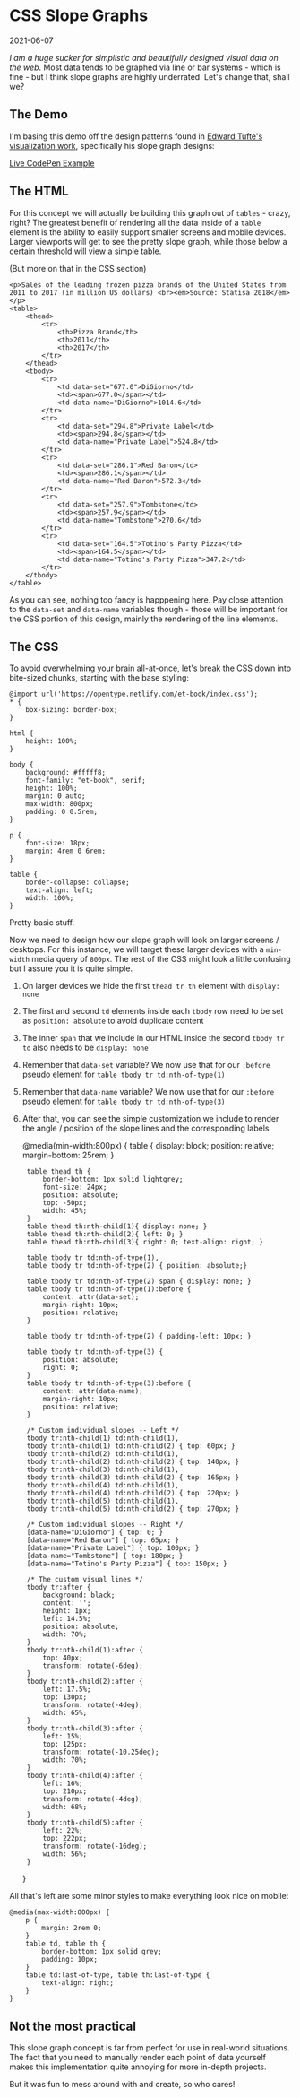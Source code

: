 # CSS Slope Graphs

2021-06-07

*I am a huge sucker for simplistic and beautifully designed visual data on the web*. Most data tends to be graphed via line or bar systems - which is fine - but I think slope graphs are highly underrated. Let's change that, shall we?

## The Demo

I'm basing this demo off the design patterns found in [Edward Tufte's visualization work](https://www.edwardtufte.com/tufte/books_vdqi), specifically his slope graph designs:

[Live CodePen Example](https://codepen.io/bradleytaunt/pen/jOBzXMe)

## The HTML

For this concept we will actually be building this graph out of `tables` - crazy, right? The greatest benefit of rendering all the data inside of a `table` element is the ability to easily support smaller screens and mobile devices. Larger viewports will get to see the pretty slope graph, while those below a certain threshold will view a simple table.

(But more on that in the CSS section)


    <p>Sales of the leading frozen pizza brands of the United States from 2011 to 2017 (in million US dollars) <br><em>Source: Statisa 2018</em></p>
    <table>
        <thead>
            <tr>
                <th>Pizza Brand</th>
                <th>2011</th>
                <th>2017</th>
            </tr>
        </thead>
        <tbody>
            <tr>
                <td data-set="677.0">DiGiorno</td>
                <td><span>677.0</span></td>
                <td data-name="DiGiorno">1014.6</td>
            </tr>
            <tr>
                <td data-set="294.8">Private Label</td>
                <td><span>294.8</span></td>
                <td data-name="Private Label">524.8</td>
            </tr>
            <tr>
                <td data-set="286.1">Red Baron</td>
                <td><span>286.1</span></td>
                <td data-name="Red Baron">572.3</td>
            </tr>
            <tr>
                <td data-set="257.9">Tombstone</td>
                <td><span>257.9</span></td>
                <td data-name="Tombstone">270.6</td>
            </tr>
            <tr>
                <td data-set="164.5">Totino's Party Pizza</td>
                <td><span>164.5</span></td>
                <td data-name="Totino's Party Pizza">347.2</td>
            </tr>
        </tbody>
    </table>


As you can see, nothing too fancy is happpening here. Pay close attention to the `data-set` and `data-name` variables though - those will be important for the CSS portion of this design, mainly the rendering of the line elements.



## The CSS

To avoid overwhelming your brain all-at-once, let's break the CSS down into bite-sized chunks, starting with the base styling:


    @import url('https://opentype.netlify.com/et-book/index.css');
    * {
        box-sizing: border-box;
    }
    
    html {
        height: 100%;
    }
    
    body {
        background: #fffff8;
        font-family: "et-book", serif;
        height: 100%;
        margin: 0 auto;
        max-width: 800px;
        padding: 0 0.5rem;
    }
    
    p {
        font-size: 18px;
        margin: 4rem 0 6rem;
    }
    
    table {
        border-collapse: collapse;
        text-align: left;
        width: 100%;
    }


Pretty basic stuff.

Now we need to design how our slope graph will look on larger screens / desktops. For this instance, we will target these larger devices with a `min-width` media query of `800px`. The rest of the CSS might look a little confusing but I assure you it is quite simple.

1. On larger devices we hide the first `thead tr th` element with `display: none`
2. The first and second `td` elements inside each `tbody` row need to be set as `position: absolute` to avoid duplicate content
3. The inner `span` that we include in our HTML inside the second `tbody tr td` also needs to be `display: none`
4. Remember that `data-set` variable? We now use that for our `:before` pseudo element for `table tbody tr td:nth-of-type(1)`
5. Remember that `data-name` variable? We now use that for our `:before` pseudo element for `table tbody tr td:nth-of-type(3)`
6. After that, you can see the simple customization we include to render the angle / position of the slope lines and the corresponding labels


    @media(min-width:800px) {
        table {
            display: block;
            position: relative;
            margin-bottom: 25rem;
        }
    
        table thead th {
            border-bottom: 1px solid lightgrey;
            font-size: 24px;
            position: absolute;
            top: -50px;
            width: 45%;
        }
        table thead th:nth-child(1){ display: none; }
        table thead th:nth-child(2){ left: 0; }
        table thead th:nth-child(3){ right: 0; text-align: right; }
    
        table tbody tr td:nth-of-type(1),
        table tbody tr td:nth-of-type(2) { position: absolute;}
    
        table tbody tr td:nth-of-type(2) span { display: none; }
        table tbody tr td:nth-of-type(1):before {
            content: attr(data-set);
            margin-right: 10px;
            position: relative;
        }
    
        table tbody tr td:nth-of-type(2) { padding-left: 10px; }
    
        table tbody tr td:nth-of-type(3) {
            position: absolute;
            right: 0;
        }
        table tbody tr td:nth-of-type(3):before {
            content: attr(data-name);
            margin-right: 10px;
            position: relative;
        }
    
        /* Custom individual slopes -- Left */
        tbody tr:nth-child(1) td:nth-child(1),
        tbody tr:nth-child(1) td:nth-child(2) { top: 60px; }
        tbody tr:nth-child(2) td:nth-child(1),
        tbody tr:nth-child(2) td:nth-child(2) { top: 140px; }
        tbody tr:nth-child(3) td:nth-child(1),
        tbody tr:nth-child(3) td:nth-child(2) { top: 165px; }
        tbody tr:nth-child(4) td:nth-child(1),
        tbody tr:nth-child(4) td:nth-child(2) { top: 220px; }
        tbody tr:nth-child(5) td:nth-child(1),
        tbody tr:nth-child(5) td:nth-child(2) { top: 270px; }
    
        /* Custom individual slopes -- Right */
        [data-name="DiGiorno"] { top: 0; }
        [data-name="Red Baron"] { top: 65px; }
        [data-name="Private Label"] { top: 100px; }
        [data-name="Tombstone"] { top: 180px; }
        [data-name="Totino's Party Pizza"] { top: 150px; }
    
        /* The custom visual lines */
        tbody tr:after {
            background: black;
            content: '';
            height: 1px;
            left: 14.5%;
            position: absolute;
            width: 70%;
        }
        tbody tr:nth-child(1):after {
            top: 40px;
            transform: rotate(-6deg);
        }
        tbody tr:nth-child(2):after {
            left: 17.5%;
            top: 130px;
            transform: rotate(-4deg);
            width: 65%;
        }
        tbody tr:nth-child(3):after {
            left: 15%;
            top: 125px;
            transform: rotate(-10.25deg);
            width: 70%;
        }
        tbody tr:nth-child(4):after {
            left: 16%;
            top: 210px;
            transform: rotate(-4deg);
            width: 68%;
        }
        tbody tr:nth-child(5):after {
            left: 22%;
            top: 222px;
            transform: rotate(-16deg);
            width: 56%;
        }
    }


All that's left are some minor styles to make everything look nice on mobile:


    @media(max-width:800px) {
        p {
            margin: 2rem 0;
        }
        table td, table th {
            border-bottom: 1px solid grey;
            padding: 10px;
        }
        table td:last-of-type, table th:last-of-type {
            text-align: right;
        }
    }


## Not the most practical
This slope graph concept is far from perfect for use in real-world situations. The fact that you need to manually render each point of data yourself makes this implementation quite annoying for more in-depth projects.

But it was fun to mess around with and create, so who cares!
